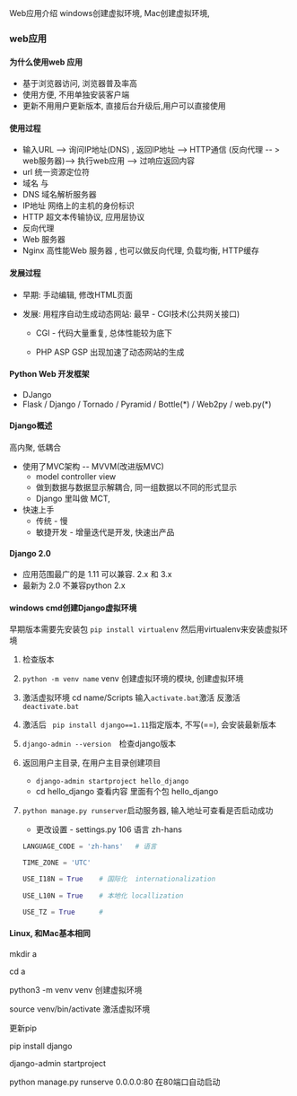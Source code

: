 Web应用介绍   windows创建虚拟环境,  Mac创建虚拟环境, 



### web应用



#### 为什么使用web 应用

* 基于浏览器访问, 浏览器普及率高
* 使用方便, 不用单独安装客户端
* 更新不用用户更新版本, 直接后台升级后,用户可以直接使用



#### 使用过程

* 输入URL --> 询问IP地址(DNS) , 返回IP地址 --> HTTP通信 (反向代理  -- > web服务器)--> 执行web应用  --> 过响应返回内容
* url 统一资源定位符
* 域名  与
* DNS 域名解析服务器
* IP地址 网络上的主机的身份标识
* HTTP 超文本传输协议, 应用层协议
* 反向代理
* Web 服务器
* Nginx 高性能Web 服务器 , 也可以做反向代理, 负载均衡, HTTP缓存



#### 发展过程

- 早期: 手动编辑, 修改HTML页面

- 发展: 用程序自动生成动态网站: 最早 - CGI技术(公共网关接口)

  - CGI - 代码大量重复, 总体性能较为底下

  - PHP  ASP  GSP 出现加速了动态网站的生成

     

#### Python Web 开发框架

- DJango
- Flask / Django / Tornado / Pyramid / Bottle(\*) / Web2py / web.py(\*)



#### Django概述

高内聚, 低耦合

- 使用了MVC架构  --  MVVM(改进版MVC)
  - model controller view
  - 做到数据与数据显示解耦合, 同一组数据以不同的形式显示
  - Django 里叫做 MCT,
- 快速上手
  - 传统 - 慢
  - 敏捷开发 - 增量迭代是开发, 快速出产品



#### Django 2.0

- 应用范围最广的是 1.11 可以兼容. 2.x 和 3.x
- 最新为 2.0 不兼容python 2.x



#### windows cmd创建Django虚拟环境

早期版本需要先安装包 `pip install virtualenv` 然后用virtualenv来安装虚拟环境

1. 检查版本

2. `python -m venv name`  venv 创建虚拟环境的模块, 创建虚拟环境

3. 激活虚拟环境  cd name/Scripts      输入`activate.bat`激活   反激活`deactivate.bat`

4. 激活后  ` pip install django==1.11`指定版本, 不写(==), 会安装最新版本

5. `django-admin --version  `检查django版本

6. 返回用户主目录, 在用户主目录创建项目
   - `django-admin startproject hello_django`
   - cd hello_django  查看内容   里面有个包  hello_django

7. `python manage.py runserver`启动服务器, 输入地址可查看是否启动成功

   - 更改设置 - settings.py 106 语言 zh-hans

   ```python
   LANGUAGE_CODE = 'zh-hans'   # 语言
   
   TIME_ZONE = 'UTC'
   
   USE_I18N = True    # 国际化  internationalization
     
   USE_L10N = True    # 本地化 locallization
   
   USE_TZ = True      # 
   ```

   



#### Linux, 和Mac基本相同

mkdir a

cd  a

python3 -m venv venv  创建虚拟环境

source venv/bin/activate  激活虚拟环境

更新pip

pip install django

django-admin startproject

python manage.py runserve 0.0.0.0:80 在80端口自动启动